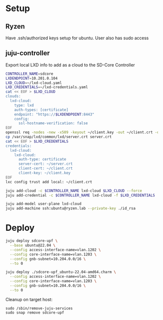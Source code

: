 # Setup

## Ryzen

Have .ssh/authorized keys setup for ubuntu. User also has sudo access

## juju-controller

Export local LXD info to add as a cloud to the SD-Core Controller

```bash
CONTROLLER_NAME=sdcore
LXDENDPOINT=10.201.0.104
LXD_CLOUD=~/lxd-cloud.yaml
LXD_CREDENTIALS=~/lxd-credentials.yaml
cat << EOF > $LXD_CLOUD
clouds:
  lxd-cloud:
    type: lxd
    auth-types: [certificate]
    endpoint: "https://$LXDENDPOINT:8443"
    config:
      ssl-hostname-verification: false
EOF
openssl req -nodes -new -x509 -keyout ~/client.key -out ~/client.crt -days 365 -subj "/C=CA/ST=ON/L=Cambridge/O=Canonical/OU=Telco/CN=juju-controller.mgmt"
cp /var/snap/lxd/common/lxd/server.crt server.crt
cat << EOF > $LXD_CREDENTIALS
credentials:
  lxd-cloud:
    lxd-cloud:
      auth-type: certificate
      server-cert: ~/server.crt
      client-cert: ~/client.crt
      client-key: ~/client.key
EOF
lxc config trust add local: ~/client.crt

juju add-cloud -c $CONTROLLER_NAME lxd-cloud $LXD_CLOUD --force
juju add-credential -c $CONTROLLER_NAME lxd-cloud -f $LXD_CREDENTIALS

juju add-model user-plane lxd-cloud
juju add-machine ssh:ubuntu@ryzen.lab --private-key ./id_rsa
```

# Deploy

```bash
juju deploy sdcore-upf \
  --base ubuntu@22.04 \
  --config access-interface-name=vlan.1202 \
  --config core-interface-name=vlan.1203 \
  --config gnb-subnet=10.204.0.0/16 \
  --to 0
```

```bash
juju deploy ./sdcore-upf_ubuntu-22.04-amd64.charm \
  --config access-interface-name=vlan.1202 \
  --config core-interface-name=vlan.1203 \
  --config gnb-subnet=10.204.0.0/16 \
  --to 0
```

Cleanup on target host:
```
sudo /sbin/remove-juju-services
sudo snap remove sdcore-upf
```